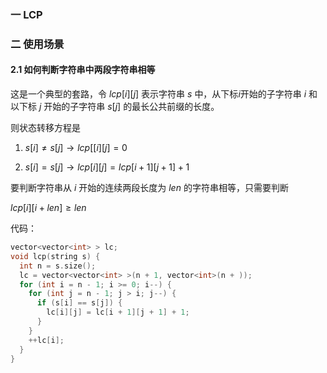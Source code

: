 ### 一 LCP



### 二 使用场景

#### 2.1 如何判断字符串中两段字符串相等

这是一个典型的套路，令 $lcp[i][j]$ 表示字符串 $s$ 中，从下标$i$开始的子字符串 $i$ 和以下标 $j$ 开始的子字符串 $s[j]$ 的最长公共前缀的长度。

则状态转移方程是

1. $s[i] \neq s[j] \rightarrow lcp[[i][j] = 0$

2. $s[i] = s[j] \rightarrow lcp[i][j] = lcp[i + 1][j + 1] + 1$

要判断字符串从 $i$ 开始的连续两段长度为 $len$ 的字符串相等，只需要判断

$lcp[i][i + len] \geq len$

代码：

```cpp
vector<vector<int> > lc;
void lcp(string s) {
  int n = s.size();
  lc = vector<vector<int> >(n + 1, vector<int>(n + ));
  for (int i = n - 1; i >= 0; i--) {
    for (int j = n - 1; j > i; j--) {
      if (s[i] == s[j]) {
        lc[i][j] = lc[i + 1][j + 1] + 1;
      }
    }
    ++lc[i];
  }
}
```


